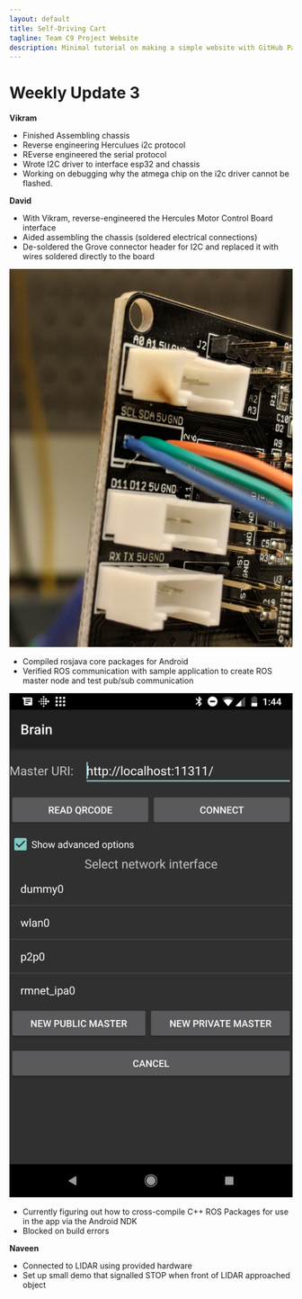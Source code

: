 ```yaml
---
layout: default
title: Self-Driving Cart
tagline: Team C9 Project Website
description: Minimal tutorial on making a simple website with GitHub Pages
---
```


# Weekly Update 3

**Vikram**

+ Finished Assembling chassis
+ Reverse engineering Herculues i2c protocol
+ REverse engineered the serial protocol
+ Wrote I2C driver to interface esp32 and chassis
+ Working on debugging why the atmega chip on the i2c driver cannot be flashed.

**David**

+ With Vikram, reverse-engineered the Hercules Motor Control Board interface
+ Aided assembling the chassis (soldered electrical connections)
+ De-soldered the Grove connector header for I2C and replaced it with wires soldered directly to the board

![I2C Wires](images/i2c-solder.jpg "I2C Wires")

+ Compiled rosjava core packages for Android
+ Verified ROS communication with sample application to create ROS master node and test pub/sub communication

![ROS Master Chooser](images/ROS-master-chooser.png "ROS Master Chooser")

+ Currently figuring out how to cross-compile C++ ROS Packages for use in the app via the Android NDK
+ Blocked on build errors


**Naveen**

+ Connected to LIDAR using provided hardware
+ Set up small demo that signalled STOP when front of LIDAR approached object


